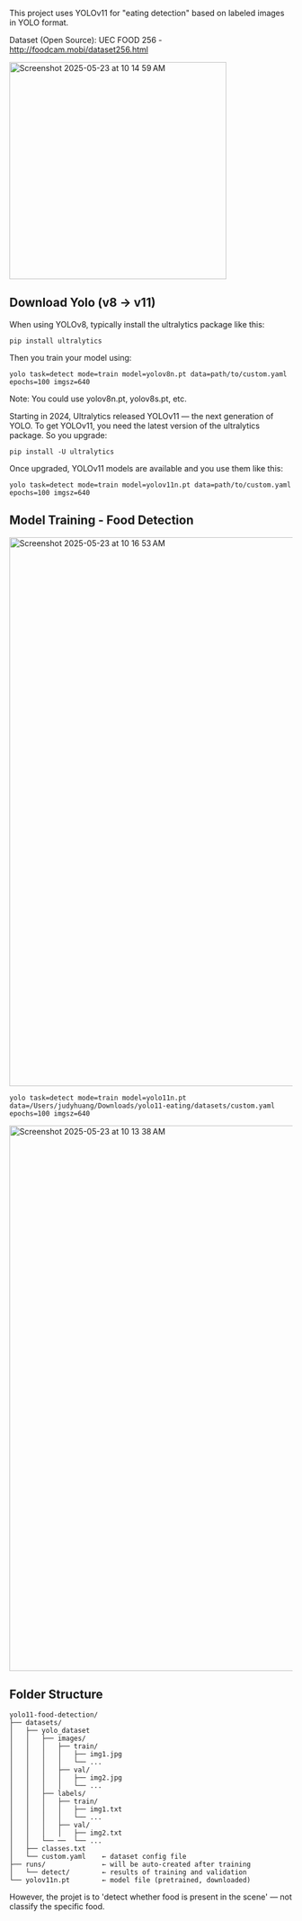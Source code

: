This project uses YOLOv11 for "eating detection" based on labeled images in YOLO format.

Dataset (Open Source): UEC FOOD 256 - http://foodcam.mobi/dataset256.html 

<img width="386" alt="Screenshot 2025-05-23 at 10 14 59 AM" src="https://github.com/user-attachments/assets/0906ef8a-ed34-497d-a126-2d93770c944d" />

## Download Yolo (v8 -> v11)
When using YOLOv8, typically install the ultralytics package like this:
```
pip install ultralytics
```
Then you train your model using:
```
yolo task=detect mode=train model=yolov8n.pt data=path/to/custom.yaml epochs=100 imgsz=640
```
Note: You could use yolov8n.pt, yolov8s.pt, etc.

Starting in 2024, Ultralytics released YOLOv11 — the next generation of YOLO. To get YOLOv11, you need the latest version of the ultralytics package. So you upgrade:
```
pip install -U ultralytics
```
Once upgraded, YOLOv11 models are available and you use them like this:
```
yolo task=detect mode=train model=yolov11n.pt data=path/to/custom.yaml epochs=100 imgsz=640
```

## Model Training - Food Detection 

<img width="976" alt="Screenshot 2025-05-23 at 10 16 53 AM" src="https://github.com/user-attachments/assets/9580fa2f-6e0c-4616-a8f3-bcc194c3fb74" />


```
yolo task=detect mode=train model=yolo11n.pt data=/Users/judyhuang/Downloads/yolo11-eating/datasets/custom.yaml epochs=100 imgsz=640
```
<img width="970" alt="Screenshot 2025-05-23 at 10 13 38 AM" src="https://github.com/user-attachments/assets/bf878920-0e5e-48e9-a9cf-6c9332d87fc7" />

## Folder Structure

```
yolo11-food-detection/
├── datasets/
│   ├── yolo_dataset
│   │   ├── images/
│   │   │   ├── train/
│   │   │   │   ├── img1.jpg
│   │   │   │   └── ...
│   │   │   ├── val/
│   │   │   │   ├── img2.jpg
│   │   │   │   └── ...
│   │   ├── labels/
│   │   │   ├── train/
│   │   │   │   ├── img1.txt
│   │   │   │   └── ...
│   │   │   ├── val/
│   │   │   │   ├── img2.txt
│   │   └── ──  └── ...
│   ├── classes.txt
│   └── custom.yaml    ← dataset config file
├── runs/              ← will be auto-created after training
│   └── detect/        ← results of training and validation
└── yolov11n.pt        ← model file (pretrained, downloaded)
```
However, the projet is to 'detect whether food is present in the scene' — not classify the specific food.
